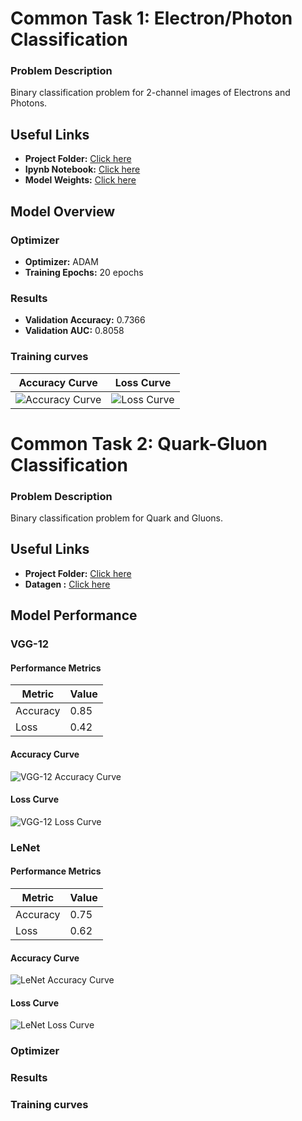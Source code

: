 # Common Task 1: Electron/Photon Classification

### Problem Description
Binary classification problem for 2-channel images of Electrons and Photons.

## Useful Links

- **Project Folder:** [Click here](https://github.com/sidhu2690/Project_CMS/tree/main/Task1)
- **Ipynb Notebook:** [Click here](https://github.com/sidhu2690/Project_CMS/blob/main/Task1/electron-photon.ipynb)
- **Model Weights:** [Click here](https://github.com/sidhu2690/Project_CMS/blob/main/Task1/model_weights.weights.h5)

## Model Overview

### Optimizer
- **Optimizer:** ADAM
- **Training Epochs:** 20 epochs

### Results
- **Validation Accuracy:** 0.7366
- **Validation AUC:** 0.8058

### Training curves
| Accuracy Curve | Loss Curve |
|:--------------:|:----------:|
| ![Accuracy Curve](https://github.com/sidhu2690/Project_CMS/assets/136654152/aa798227-1a3e-4931-8fb0-1c0338bbf54f) | ![Loss Curve](https://github.com/sidhu2690/Project_CMS/assets/136654152/83c93933-7a75-4c8e-b355-141e8e5aafd8) |



# Common Task 2: Quark-Gluon Classification

### Problem Description
Binary classification problem for Quark and Gluons.

## Useful Links

- **Project Folder:** [Click here](https://github.com/sidhu2690/Project_CMS/tree/main/task2)
- **Datagen :** [Click here](https://github.com/sidhu2690/Project_CMS/blob/main/task2/datagenerator-task2.ipynb)

## Model Performance

### VGG-12

#### Performance Metrics
| Metric   | Value       |
|----------|-------------|
| Accuracy | 0.85        |
| Loss     | 0.42        |

#### Accuracy Curve
![VGG-12 Accuracy Curve](path/to/vgg_accuracy_curve.png)

#### Loss Curve
![VGG-12 Loss Curve](path/to/vgg_loss_curve.png)

### LeNet

#### Performance Metrics
| Metric   | Value       |
|----------|-------------|
| Accuracy | 0.75        |
| Loss     | 0.62        |

#### Accuracy Curve
![LeNet Accuracy Curve](path/to/lenet_accuracy_curve.png)

#### Loss Curve
![LeNet Loss Curve](path/to/lenet_loss_curve.png)


### Optimizer

### Results

### Training curves






